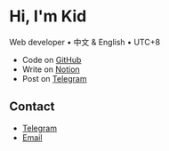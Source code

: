 # Hi, I'm Kid

Web developer • 中文 & English • UTC+8

- Code on [GitHub](https://github.com/kidonng)
- Write on [Notion](https://kidonng.notion.site/)
- Post on [Telegram](https://t.me/s/kichann)

## Contact

- [Telegram](https://t.me/kidonng)
- [Email](mailto:hi@xuann.wang)
